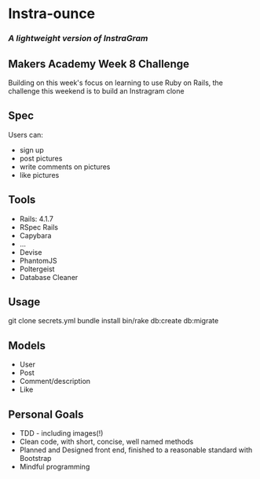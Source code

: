 # Instra-ounce
### *A lightweight version of InstraGram*

## Makers Academy Week 8 Challenge

Building on this week's focus on learning to use Ruby on Rails, the challenge this weekend is to build an Instragram clone

## Spec

Users can:

* sign up
* post pictures
* write comments on pictures
* like pictures

## Tools

* Rails: 4.1.7
* RSpec Rails
* Capybara
* ...
* Devise
* PhantomJS
* Poltergeist
* Database Cleaner


## Usage

git clone
secrets.yml
bundle install
bin/rake db:create db:migrate

## Models

* User
* Post
* Comment/description
* Like

## Personal Goals

* TDD - including images(!)
* Clean code, with short, concise, well named methods
* Planned and Designed front end, finished to a reasonable standard with Bootstrap
* Mindful programming
